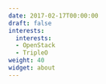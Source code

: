 ```yaml
---
date: 2017-02-17T00:00:00
draft: false
interests:
  interests:
  - OpenStack
  - TripleO
weight: 40
widget: about
---
```


<script type="text/javascript" src="https://platform.linkedin.com/badges/js/profile.js" async defer crossorigin="anonymous"></script>
<script src="https://kit.fontawesome.com/e5f9eaa840.js" crossorigin="anonymous"></script>
<div class="text-center">

  <!--div class="LI-profile-badge"  data-version="v1" data-size="medium" data-locale="en_US" data-type="vertical" data-theme="dark" data-vanity="krsacme">
    <a class="LI-simple-link" href='https://in.linkedin.com/in/krsacme?trk=profile-badge'>Saravanan KR</a>
  </div-->

  <a class="" style="font-size: 48px; color: Dodgerblue;" href="https://github.com/krsacme/">
    <i class="fab fa-linkedin"></i>
  </a>

  <a class="" style="font-size: 48px; color: black;" href="https://github.com/krsacme/">
    <i class="fab fa-github-square"></i>
  </a>

  <a class="" style="font-size: 48px; color: grey;" href="mailto:krsacme@gmail.com">
    <span class="fa fa-envelope"></span>
  </a>
</div>
